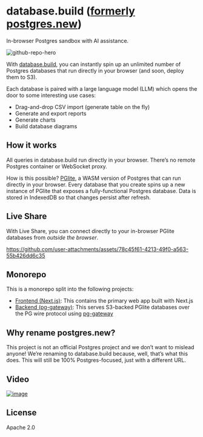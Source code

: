 # database.build ([formerly postgres.new](#why-rename-postgresnew))

In-browser Postgres sandbox with AI assistance.

![github-repo-hero](https://github.com/user-attachments/assets/1ace0688-dfa7-4ddb-86bc-c976fa5b2f42)

With [database.build](https://database.build), you can instantly spin up an unlimited number of Postgres databases that run directly in your browser (and soon, deploy them to S3).

Each database is paired with a large language model (LLM) which opens the door to some interesting use cases:

- Drag-and-drop CSV import (generate table on the fly)
- Generate and export reports
- Generate charts
- Build database diagrams

## How it works

All queries in database.build run directly in your browser. There’s no remote Postgres container or WebSocket proxy.

How is this possible? [PGlite](https://pglite.dev/), a WASM version of Postgres that can run directly in your browser. Every database that you create spins up a new instance of PGlite that exposes a fully-functional Postgres database. Data is stored in IndexedDB so that changes persist after refresh.

## Live Share
With Live Share, you can connect directly to your in-browser PGlite databases from _outside the browser_.

https://github.com/user-attachments/assets/78c45f61-4213-49f0-a563-55b426dd6c35

## Monorepo

This is a monorepo split into the following projects:

- [Frontend (Next.js)](./apps/postgres-new/): This contains the primary web app built with Next.js
- [Backend (pg-gateway)](./apps/db-service/): This serves S3-backed PGlite databases over the PG wire protocol using [pg-gateway](https://github.com/supabase-community/pg-gateway)

## Why rename postgres.new?

This project is not an official Postgres project and we don’t want to mislead anyone! We’re renaming to database.build because, well, that’s what this does. This will still be 100% Postgres-focused, just with a different URL.

## Video

[![image](https://github.com/user-attachments/assets/9da04785-d813-4e9c-a400-4e00c63381a1)](https://youtu.be/ooWaPVvljlU)

## License

Apache 2.0
